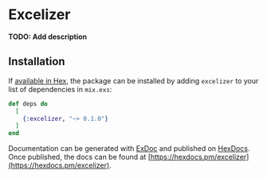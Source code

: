 # Excelizer

**TODO: Add description**

## Installation

If [available in Hex](https://hex.pm/docs/publish), the package can be installed
by adding `excelizer` to your list of dependencies in `mix.exs`:

```elixir
def deps do
  [
    {:excelizer, "~> 0.1.0"}
  ]
end
```

Documentation can be generated with [ExDoc](https://github.com/elixir-lang/ex_doc)
and published on [HexDocs](https://hexdocs.pm). Once published, the docs can
be found at [https://hexdocs.pm/excelizer](https://hexdocs.pm/excelizer).

